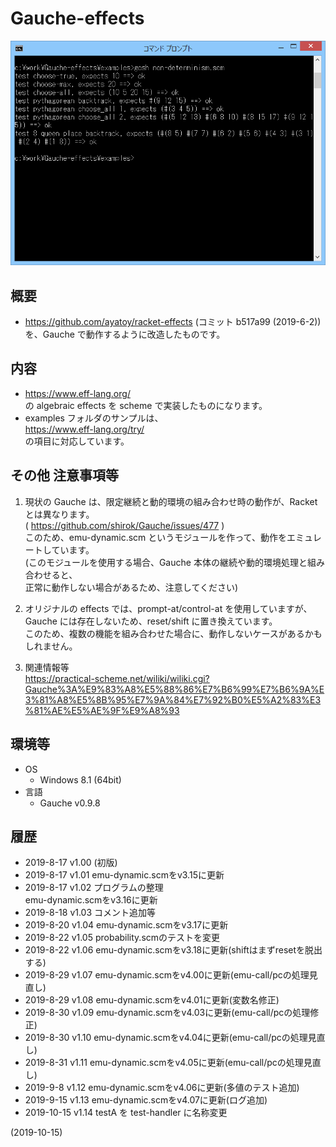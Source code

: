 # Gauche-effects

![image](image.png)

## 概要
- https://github.com/ayatoy/racket-effects (コミット b517a99 (2019-6-2))  
  を、Gauche で動作するように改造したものです。


## 内容
- https://www.eff-lang.org/  
  の algebraic effects を scheme で実装したものになります。
- examples フォルダのサンプルは、  
  https://www.eff-lang.org/try/  
  の項目に対応しています。


## その他 注意事項等
1. 現状の Gauche は、限定継続と動的環境の組み合わせ時の動作が、Racket とは異なります。  
   ( https://github.com/shirok/Gauche/issues/477 )  
   このため、emu-dynamic.scm というモジュールを作って、動作をエミュレートしています。  
   (このモジュールを使用する場合、Gauche 本体の継続や動的環境処理と組み合わせると、  
   正常に動作しない場合があるため、注意してください)

2. オリジナルの effects では、prompt-at/control-at を使用していますが、  
   Gauche には存在しないため、reset/shift に置き換えています。  
   このため、複数の機能を組み合わせた場合に、動作しないケースがあるかもしれません。

3. 関連情報等  
   https://practical-scheme.net/wiliki/wiliki.cgi?Gauche%3A%E9%83%A8%E5%88%86%E7%B6%99%E7%B6%9A%E3%81%A8%E5%8B%95%E7%9A%84%E7%92%B0%E5%A2%83%E3%81%AE%E5%AE%9F%E9%A8%93


## 環境等
- OS
  - Windows 8.1 (64bit)
- 言語
  - Gauche v0.9.8

## 履歴
- 2019-8-17  v1.00 (初版)
- 2019-8-17  v1.01 emu-dynamic.scmをv3.15に更新
- 2019-8-17  v1.02 プログラムの整理  
  emu-dynamic.scmをv3.16に更新
- 2019-8-18  v1.03 コメント追加等
- 2019-8-20  v1.04 emu-dynamic.scmをv3.17に更新
- 2019-8-22  v1.05 probability.scmのテストを変更
- 2019-8-22  v1.06 emu-dynamic.scmをv3.18に更新(shiftはまずresetを脱出する)
- 2019-8-29  v1.07 emu-dynamic.scmをv4.00に更新(emu-call/pcの処理見直し)
- 2019-8-29  v1.08 emu-dynamic.scmをv4.01に更新(変数名修正)
- 2019-8-30  v1.09 emu-dynamic.scmをv4.03に更新(emu-call/pcの処理修正)
- 2019-8-30  v1.10 emu-dynamic.scmをv4.04に更新(emu-call/pcの処理見直し)
- 2019-8-31  v1.11 emu-dynamic.scmをv4.05に更新(emu-call/pcの処理見直し)
- 2019-9-8   v1.12 emu-dynamic.scmをv4.06に更新(多値のテスト追加)
- 2019-9-15  v1.13 emu-dynamic.scmをv4.07に更新(ログ追加)
- 2019-10-15 v1.14 testA を test-handler に名称変更


(2019-10-15)
